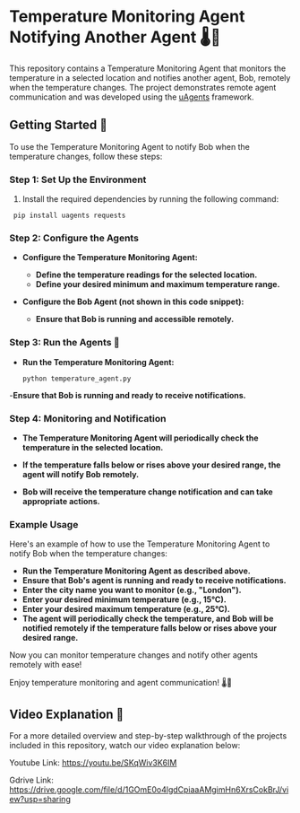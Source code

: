 # Temperature Monitoring Agent Notifying Another Agent 🌡️📢

This repository contains a Temperature Monitoring Agent that monitors the temperature in a selected location and notifies another agent, Bob, remotely when the temperature changes. The project demonstrates remote agent communication and was developed using the [uAgents](https://github.com/fetchai/uAgents) framework.

## Getting Started 🚀

To use the Temperature Monitoring Agent to notify Bob when the temperature changes, follow these steps:

### Step 1: Set Up the Environment

1. Install the required dependencies by running the following command:

```shell
 pip install uagents requests
```

### Step 2: Configure the Agents

- **Configure the Temperature Monitoring Agent:**

    - **Define the temperature readings for the selected location.**
    - **Define your desired minimum and maximum temperature range.**
- **Configure the Bob Agent (not shown in this code snippet):**
  - **Ensure that Bob is running and accessible remotely.**

### Step 3: Run the Agents 🏃

- **Run the Temperature Monitoring Agent:**

  ```shell
  python temperature_agent.py
  ```
-**Ensure that Bob is running and ready to receive notifications.**

### Step 4: Monitoring and Notification

- **The Temperature Monitoring Agent will periodically check the temperature in the selected location.**

- **If the temperature falls below or rises above your desired range, the agent will notify Bob remotely.**

- **Bob will receive the temperature change notification and can take appropriate actions.**

### Example Usage

Here's an example of how to use the Temperature Monitoring Agent to notify Bob when the temperature changes:

- **Run the Temperature Monitoring Agent as described above.**
- **Ensure that Bob's agent is running and ready to receive notifications.**
- **Enter the city name you want to monitor (e.g., "London").**
- **Enter your desired minimum temperature (e.g., 15°C).**
- **Enter your desired maximum temperature (e.g., 25°C).**
- **The agent will periodically check the temperature, and Bob will be notified remotely if the temperature falls below or rises above your desired range.**

Now you can monitor temperature changes and notify other agents remotely with ease!

Enjoy temperature monitoring and agent communication! 🌡️📢

## Video Explanation 🎥

For a more detailed overview and step-by-step walkthrough of the projects included in this repository, watch our video explanation below:

Youtube Link: https://youtu.be/SKqWiv3K6IM

Gdrive Link: https://drive.google.com/file/d/1GOmE0o4lgdCpiaaAMgimHn6XrsCokBrJ/view?usp=sharing
